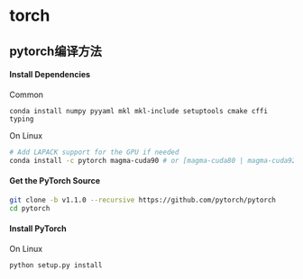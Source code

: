# torch

## pytorch编译方法
#### Install Dependencies
Common
```
conda install numpy pyyaml mkl mkl-include setuptools cmake cffi typing
```
On Linux
```bash
# Add LAPACK support for the GPU if needed
conda install -c pytorch magma-cuda90 # or [magma-cuda80 | magma-cuda92 | magma-cuda100 ] depending on your cuda version
```
#### Get the PyTorch Source
```bash
git clone -b v1.1.0 --recursive https://github.com/pytorch/pytorch
cd pytorch
```
#### Install PyTorch
On Linux
```bash
python setup.py install
```